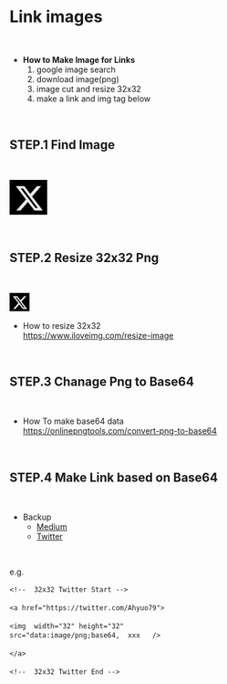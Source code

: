 # Link images

</br>

* **How to Make Image for Links**                    
    1. google image search           
    2. download image(png)         
    3. image cut and resize 32x32         
    4. make a link and img tag below    

</br>

## STEP.1 Find Image

</br>

 ![](./link_imgs/x_serach.png)


</br>

## STEP.2 Resize 32x32 Png   

</br>

![](./link_imgs/x_32x32.png) 

* How to resize 32x32            
    https://www.iloveimg.com/resize-image

</br>

## STEP.3 Chanage Png to Base64

</br>

* How To make base64 data  
     https://onlinepngtools.com/convert-png-to-base64

</br>

## STEP.4 Make Link based on Base64      

</br>

* Backup       
    * [Medium](./links/base64_medium.md)       
    * [Twitter](./links/base64_twitter.md)    


</br>

e.g. 
```
<!--  32x32 Twitter Start -->

<a href="https://twitter.com/Ahyuo79">

<img  width="32" height="32" 
src="data:image/png;base64,  xxx   />

</a>

<!--  32x32 Twitter End -->

```

</br>